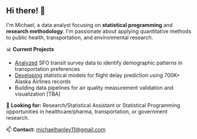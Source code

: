 ## Hi there! 👋
I'm Michael, a data analyst focusing on **statistical programming** and **research methodology**. I'm passionate about applying quantitative methods to public health, transportation, and environmental research.

📊 **Current Projects**
- [Analyzed](https://github.com/michaeljhanley/sfo-survey-viz) SFO transit survey data to identify demographic patterns in transportation preferences
- [Developing](https://github.com/michaeljhanley/flight-delay-analysis) statistical models for flight delay prediction using 700K+ Alaska Airlines records
- Building data pipelines for air quality measurement validation and visualization [TBA]

🔬 **Looking for:** Research/Statistical Assistant or Statistical Programming opportunities in healthcare/pharma, transportation, or government research.

📫 **Contact:** michaelhanley11@gmail.com
